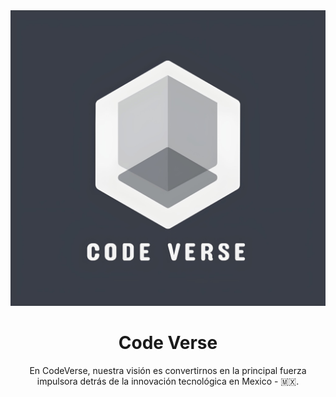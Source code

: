<div align="center">
<img src="../assets/logo.jpg" />
<h1>Code Verse</h1>
<p>En CodeVerse, nuestra visión es convertirnos en la principal fuerza impulsora detrás de la innovación tecnológica en Mexico - 🇲🇽.</p>
</div>
